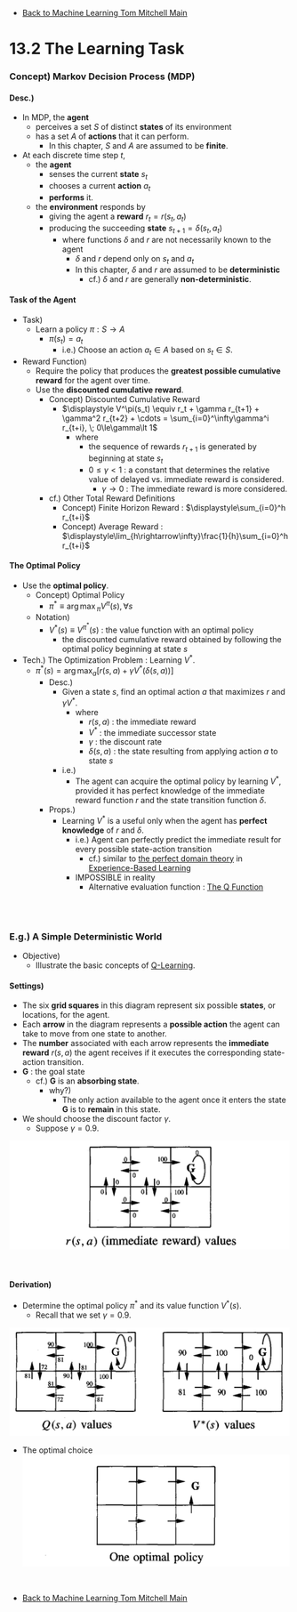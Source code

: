 * [Back to Machine Learning Tom Mitchell Main](../../main.md)

# 13.2 The Learning Task

### Concept) Markov Decision Process (MDP)
#### Desc.)
- In MDP, the **agent** 
  - perceives a set $S$ of distinct **states** of its environment
  - has a set $A$ of **actions** that it can perform.
    - In this chapter, $S$ and $A$ are assumed to be **finite**.
- At each discrete time step $t$, 
  - the **agent** 
    - senses the current **state** $s_t$
    - chooses a current **action** $a_t$
    - **performs** it.
  - the **environment** responds by
    - giving the agent a **reward** $r_t=r(s_t, a_t)$
    - producing the succeeding **state** $s_{t+1} = \delta(s_t, a_t)$
      - where functions $\delta$ and $r$ are not necessarily known to the agent
        - $\delta$ and $r$ depend only on $s_t$ and $a_t$
        - In this chapter, $\delta$ and $r$ are assumed to be **deterministic**
          - cf.) $\delta$ and $r$ are generally **non-deterministic**.

#### Task of the Agent
- Task)
  - Learn a policy $\pi : S \rightarrow A$
    - $\pi(s_t) = a_t$
      - i.e.) Choose an action $a_t \in A$ based on $s_t\in S$.
- Reward Function)
  - Require the policy that produces the **greatest possible cumulative reward** for the agent over time.
  - Use the **discounted cumulative reward**.
    - Concept) Discounted Cumulative Reward
      - $`\displaystyle V^\pi(s_t) \equiv r_t + \gamma r_{t+1} + \gamma^2 r_{t+2} + \cdots = \sum_{i=0}^\infty\gamma^i r_{t+i}, \; 0\le\gamma\lt 1`$
        - where 
          - the sequence of rewards $r_{t+1}$ is generated by beginning at state $s_t$
          - $0\le\gamma\lt 1$ : a constant that determines the relative value of delayed vs. immediate reward is considered.
            - $\gamma\rightarrow 0$ : The immediate reward is more considered.
    - cf.) Other Total Reward Definitions
       - Concept) Finite Horizon Reward : $`\displaystyle\sum_{i=0}^h r_{t+i}`$
       - Concept) Average Reward : $`\displaystyle\lim_{h\rightarrow\infty}\frac{1}{h}\sum_{i=0}^h r_{t+i}`$

#### The Optimal Policy
- Use the **optimal policy**.
  - Concept) Optimal Policy
    - $\pi^\ast\equiv{\arg\max}_{\pi} V^\pi(s), \forall s$
  - Notation)
    - $V^\ast(s) \equiv V^{\pi^\ast}(s)$ : the value function with an optimal policy
      - the discounted cumulative reward obtained by following the optimal policy beginning at state $s$
- Tech.) The Optimization Problem : Learning $V^\ast$.
  - $`\displaystyle \pi^\ast (s) = \arg\max_a\left[ r(s,a) + \gamma V^\ast\left( \delta(s,a) \right) \right]`$
    - Desc.)
      - Given a state $s$, find an optimal action $a$ that maximizes $r$ and $\gamma V^\ast$.
        - where
          - $r(s,a)$ : the immediate reward
          - $V^\ast$ : the immediate successor state
          - $\gamma$ : the discount rate
          - $\delta(s,a)$ : the state resulting from applying action $a$ to state $s$
      - i.e.)
        - The agent can acquire the optimal policy by learning $V^\ast$, provided it has perfect knowledge of the immediate reward function $r$ and the state transition function $\delta$.
    - Props.)
      - Learning $V^\ast$ is a useful only when the agent has **perfect knowledge** of $r$ and $\delta$.
        - i.e.) Agent can perfectly predict the immediate result for every possible state-action transition
          - cf.) similar to [the perfect domain theory](../../ch11/02/note.md#concept-domain-theory) in [Experience-Based Learning](../../ch11/01/note.md#concept-explanation-based-learning-ebl)
        - IMPOSSIBLE in reality
          - Alternative evaluation function : [The Q Function](../03/note.md#concept-the-q-function)

<br><br>

### E.g.) A Simple Deterministic World
- Objective)
  - Illustrate the basic concepts of [Q-Learning](../03/note.md#133-q-learning).
#### Settings)
- The six **grid squares** in this diagram represent six possible **states**, or locations, for the agent.
- Each **arrow** in the diagram represents a **possible action** the agent can take to move from one state to another.
- The **number** associated with each arrow represents the **immediate reward** $r(s, a)$ the agent receives if it executes the corresponding state-action transition.
- $\mathbf{G}$ : the goal state
  - cf.) $\mathbf{G}$ is an **absorbing state**.
    - why?)
      - The only action available to the agent once it enters the state $\mathbf{G}$ is to **remain** in this state.
- We should choose the discount factor $\gamma$.
  - Suppose $\gamma = 0.9$.

![](images/001.png)

<br>

#### Derivation)
- Determine the optimal policy $\pi^\ast$ and its value function $V^\ast(s)$.
  - Recall that we set $\gamma = 0.9$.

![](images/002.png)

- The optimal choice
  ![](images/003.png)


<br>

* [Back to Machine Learning Tom Mitchell Main](../../main.md)